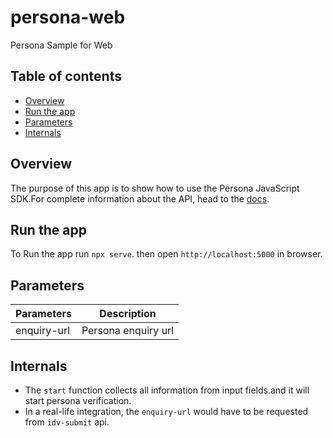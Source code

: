 # persona-web
Persona Sample for Web

## Table of contents

- [Overview](#overview)
- [Run the app](#run-the-app)
- [Parameters](#Parameters)
- [Internals](#internals)

## Overview
The purpose of this app is to show how to use the Persona JavaScript SDK.For complete information about the API, head to the [docs](https://docs.withpersona.com/docs).

## Run the app
To Run the app run `npx serve`. then open `http://localhost:5000` in browser.

## Parameters

| Parameters    | Description   |
| ------------- | ------------- |
| enquiry-url   | Persona enquiry url          |


## Internals

- The `start` function collects all information from input fields.and it will start persona verification.
- In a real-life integration, the `enquiry-url`  would have to be requested from `idv-submit` api.
